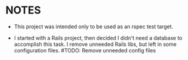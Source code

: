 # NOTES

- This project was intended only to be used as an rspec test target.

- I started with a Rails project, then decided I didn't need a database to accomplish this task. I remove unneeded Rails libs, but left in some configuration files. #TODO: Remove unneeded config files
